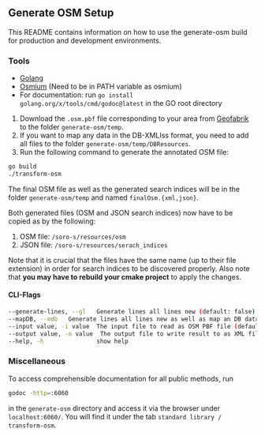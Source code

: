 ## Generate OSM Setup

This README contains information on how to use the generate-osm build for production and development environments.

### Tools
- [Golang](https://golang.org/doc/install)
- [Osmium](https://osmcode.org/osmium-tool/) (Need to be in PATH variable as osmium)
- For documentation: run `go install golang.org/x/tools/cmd/godoc@latest` in the GO root directory

1. Download the `.osm.pbf` file corresponding to your area from [Geofabrik](https://download.geofabrik.de/europe/germany.html) to the folder `generate-osm/temp`.
2. If you want to map any data in the DB-XMLIss format, you need to add all files to the folder `generate-osm/temp/DBResources`.
3. Run the following command to generate the annotated OSM file:
```bash 
go build
./transform-osm
```

The final OSM file as well as the generated search indices will be in the folder `generate-osm/temp` and named `finalOsm.{xml,json}`.

<!-- Alternatively you can provide an OSM-file, in which the generated data will be inserted. In this case, the new output-file will be named `[name provided file]DB.xml` and the JSON will also be named accordingly.
-->

Both generated files (OSM and JSON search indices) now have to be copied as by the following:
1. OSM file: `/soro-s/resources/osm`
2. JSON file: `/soro-s/resources/serach_indices`

Note that it is crucial that the files have the same name (up to their file extension) in order for search indices to be discovered properly.
Also note that **you may have to rebuild your cmake project** to apply the changes.

#### CLI-Flags
```bash
--generate-lines, --gl   Generate lines all lines new (default: false)
--mapDB, --mdb   Generate lines all lines new as well as map an DB data (default: false)
--input value, -i value  The input file to read as OSM PBF file (default: "./temp/base.osm.pbf")
--output value, -o value  The output file to write result to as XML file (default: "./finalOsm.xml")
--help, -h               show help
```

### Miscellaneous

To access comprehensible documentation for all public methods, run 
```bash
godoc -http=:6060
```
in the `generate-osm` directory and access it via the browser under `localhost:6060/`. You will find it under the tab `standard library / transform-osm`.
